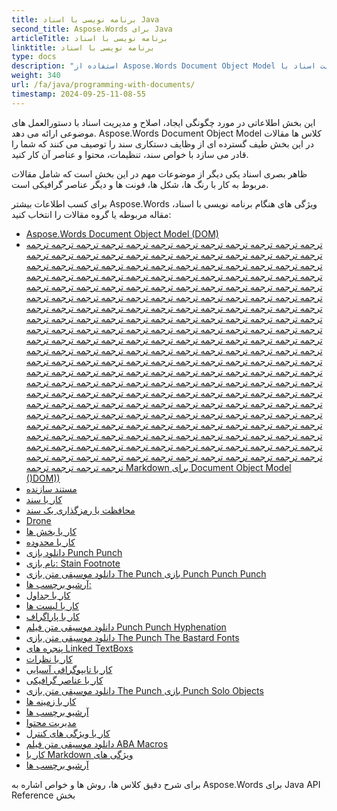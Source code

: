 ```yaml
---
title: برنامه نویسی با اسناد Java
second_title: Aspose.Words برای Java
articleTitle: برنامه نویسی با اسناد
linktitle: برنامه نویسی با اسناد
type: docs
description: "استفاده از Aspose.Words Document Object Model کلاس ها برای ایجاد، اصلاح و مدیریت اسناد با Java... کار با خواص سند، تنظیمات و محتوا، و همچنین با ظاهر سند از طریق مدیریت رنگ ها، شکل ها، فونت ها و گرافیک های دیگر."
weight: 340
url: /fa/java/programming-with-documents/
timestamp: 2024-09-25-11-08-55
---
```


این بخش اطلاعاتی در مورد چگونگی ایجاد، اصلاح و مدیریت اسناد با دستورالعمل های موضوعی ارائه می دهد. Aspose.Words Document Object Model کلاس ها مقالات در این بخش طیف گسترده ای از وظایف دستکاری سند را توصیف می کنند که شما را قادر می سازد با خواص سند، تنظیمات، محتوا و عناصر آن کار کنید.

ظاهر بصری اسناد یکی دیگر از موضوعات مهم در این بخش است که شامل مقالات مربوط به کار با رنگ ها، شکل ها، فونت ها و دیگر عناصر گرافیکی است.

برای کسب اطلاعات بیشتر Aspose.Words ویژگی های هنگام برنامه نویسی با اسناد، مقاله مربوطه یا گروه مقالات را انتخاب کنید:

- [Aspose.Words Document Object Model (DOM)](/words/fa/java/aspose-words-document-object-model/)
- [ترجمه ترجمه ترجمه ترجمه ترجمه ترجمه ترجمه ترجمه ترجمه ترجمه ترجمه ترجمه ترجمه ترجمه ترجمه ترجمه ترجمه ترجمه ترجمه ترجمه ترجمه ترجمه ترجمه ترجمه ترجمه ترجمه ترجمه ترجمه ترجمه ترجمه ترجمه ترجمه ترجمه ترجمه ترجمه ترجمه ترجمه ترجمه ترجمه ترجمه ترجمه ترجمه ترجمه ترجمه ترجمه ترجمه ترجمه ترجمه ترجمه ترجمه ترجمه ترجمه ترجمه ترجمه ترجمه ترجمه ترجمه ترجمه ترجمه ترجمه ترجمه ترجمه ترجمه ترجمه ترجمه ترجمه ترجمه ترجمه ترجمه ترجمه ترجمه ترجمه ترجمه ترجمه ترجمه ترجمه ترجمه ترجمه ترجمه ترجمه ترجمه ترجمه ترجمه ترجمه ترجمه ترجمه ترجمه ترجمه ترجمه ترجمه ترجمه ترجمه ترجمه ترجمه ترجمه ترجمه ترجمه ترجمه ترجمه ترجمه ترجمه ترجمه ترجمه ترجمه ترجمه ترجمه ترجمه ترجمه ترجمه ترجمه ترجمه ترجمه ترجمه ترجمه ترجمه ترجمه ترجمه ترجمه ترجمه ترجمه ترجمه ترجمه ترجمه ترجمه ترجمه ترجمه ترجمه ترجمه ترجمه ترجمه ترجمه ترجمه ترجمه ترجمه ترجمه ترجمه ترجمه ترجمه ترجمه ترجمه ترجمه ترجمه ترجمه ترجمه ترجمه ترجمه ترجمه ترجمه ترجمه ترجمه ترجمه ترجمه ترجمه ترجمه ترجمه ترجمه ترجمه ترجمه ترجمه ترجمه ترجمه ترجمه ترجمه ترجمه ترجمه ترجمه ترجمه ترجمه ترجمه ترجمه ترجمه ترجمه ترجمه ترجمه ترجمه ترجمه ترجمه ترجمه ترجمه ترجمه ترجمه ترجمه ترجمه ترجمه ترجمه ترجمه ترجمه ترجمه ترجمه ترجمه ترجمه ترجمه ترجمه ترجمه ترجمه ترجمه ترجمه ترجمه ترجمه ترجمه ترجمه ترجمه ترجمه ترجمه ترجمه ترجمه ترجمه ترجمه ترجمه ترجمه ترجمه ترجمه ترجمه ترجمه ترجمه ترجمه ترجمه ترجمه ترجمه ترجمه ترجمه ترجمه ترجمه ترجمه ترجمه ترجمه ترجمه ترجمه ترجمه ترجمه ترجمه ترجمه ترجمه ترجمه ترجمه ترجمه ترجمه ترجمه ترجمه ترجمه ترجمه ترجمه ترجمه ترجمه ترجمه ترجمه ترجمه ترجمه ترجمه ترجمه ترجمه ترجمه ترجمه ترجمه ترجمه ترجمه Markdown برای Document Object Model ()DOM))](/words/fa/java/translate-markdown-to-document-object-model/)
- [مستند سازنده](/words/fa/java/document-builder-overview/)
- [کار با سند](/words/fa/java/working-with-document/)
- [محافظت یا رمزگذاری یک سند](/words/fa/java/protect-or-encrypt-a-document/)
- [Drone](/words/java/working-with-styles/)
- [کار با بخش ها](/words/fa/java/working-with-sections/)
- [کار با محدوده](/words/fa/java/working-with-ranges/)
- [دانلود بازی Punch Punch](/words/fa/java/working-with-headers-and-footers/)
- [نام بازی: Stain Footnote](/words/fa/java/working-with-footnote-and-endnote/)
- [دانلود موسیقی متن بازی The Punch بازی Punch Punch Punch](/words/fa/java/working-with-table-of-contents/)
- [آرشیو برچسب ها:](/words/fa/java/working-with-bookmarks/)
- [کار با جداول](/words/fa/java/working-with-tables/)
- [کار با لیست ها](/words/fa/java/working-with-lists/)
- [کار با پاراگراف](/words/fa/java/working-with-paragraphs/)
- [دانلود موسیقی متن فیلم Punch Punch Hyphenation](/words/fa/java/working-with-hyphenation/)
- [دانلود موسیقی متن بازی The Punch The Bastard Fonts](/words/fa/java/working-with-fonts/)
- [پنجره های Linked TextBoxs](/words/fa/java/working-with-linked-textboxes/)
- [کار با نظرات](/words/fa/java/working-with-comments/)
- [کار با تایپوگرافی آسیایی](/words/fa/java/working-with-asian-typography/)
- [کار با عناصر گرافیکی](/words/java/working-with-graphic-elements/)
- [دانلود موسیقی متن بازی The Punch بازی Punch Solo Objects](/words/fa/java/working-with-ole-objects/)
- [کار با زمینه ها](/words/fa/java/working-with-fields/)
- [آرشیو برچسب ها](/words/fa/java/working-with-form-fields/)
- [مدیریت محتوا](/words/java/contents-management/)
- [کار با ویژگی های کنترل](/words/fa/java/working-with-control-characters/)
- [دانلود موسیقی متن فیلم ABA Macros](/words/fa/java/working-with-vba-macros/)
- [کار با Markdown ویژگی های](/words/fa/java/working-with-markdown-features/)
- [آرشیو برچسب ها](/words/fa/java/working-with-text-document/)

برای شرح دقیق کلاس ها، روش ها و خواص اشاره به Aspose.Words برای Java API Reference بخش
